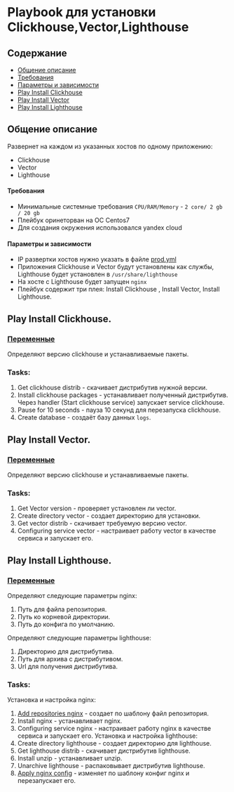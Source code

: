 # Playbook для установки Clickhouse,Vector,Lighthouse
## Содержание

- [Общение описание](#Общение-описание)  
- [Требования](#Требования)
- [Параметры и зависимости ](#Параметры-и-зависимости )
- [Play Install Clickhouse](#Play-Install-Clickhouse)
- [Play Install Vector](#Play-Install-Vector)
- [Play Install Lighthouse](#Play-Install-Lighthouse)

## Общение описание

Развернет на каждом из указанных хостов по одному приложению:

- Clickhouse
- Vector
- Lighthouse

#### Требования 
- Минимальные системные требования `CPU/RAM/Memory` - `2 core/ 2 gb / 20 gb`
- Плейбук оринеторван на ОС Centos7
- Для создания окружения использовался yandex cloud

#### Параметры и зависимости 
- IP развертки хостов нужно указать в файле [prod.yml](https://github.com/northsilver/devOPS_tutorial/blob/master/Files/08-ansible-03-yandex/playbook/inventory/prod.yml)
- Приложения Clickhouse и Vector будут установлены как службы, Lighthouse будет установлен в `/usr/share/lighthouse`
- На хосте с Lighthouse будет запущен `nginx`
- Плейбук содержит три плея: Install Clickhouse , Install Vector, Install Lighthouse.


## Play Install Clickhouse.
### [Переменные](https://github.com/northsilver/devOPS_tutorial/blob/master/Files/08-ansible-03-yandex/playbook/group_vars/clickhouse/vars.yml)
Определяют версию clickhouse и устанавливаемые пакеты.
### Tasks:
1. Get clickhouse distrib - скачивает дистрибутив нужной версии.
2. Install clickhouse packages - устанавливает полученный дистрибутив.
   Через handler (Start clickhouse service) запускает service clickhouse. 
3. Pause for 10 seconds - пауза 10 секунд для перезапуска  clickhouse.
4. Create database - создаёт базу данных `logs`.
## Play Install Vector.
### [Переменные](https://github.com/northsilver/devOPS_tutorial/blob/master/Files/08-ansible-03-yandex/playbook/group_vars/vector/vars.yml)
Определяют версию clickhouse и устанавливаемые пакеты.
### Tasks:
1. Get Vector version - проверяет установлен ли vector.
2. Create directory vector - создает директорию для установки.
3. Get vector distrib - скачивает требуемую версию vector.
4. Configuring service vector - настраивает работу vector в качестве сервиса и запускает его.

## Play Install Lighthouse.
### [Переменные](https://github.com/northsilver/devOPS_tutorial/blob/master/Files/08-ansible-03-yandex/playbook/group_vars/lighthouse/vars.yml)
Определяют следующие параметры nginx:
1. Путь для файла репозитория.
2. Путь ко корневой директории.
3. Путь до конфига по умолчанию.

Определяют следующие параметры lighthouse:
1. Директорию для дистрибутива.
2. Путь для архива с дистрибутивом.
3. Url для получения дистрибутива.
### Tasks:
Установка и настройка nginx:
1. [Add repositories nginx](https://github.com/northsilver/devOPS_tutorial/blob/master/Files/08-ansible-03-yandex/playbook/templates/nginx.repo.j2) - создает по шаблону файл репозитория.
2. Install nginx - устанавливает nginx.
3. Configuring service nginx - настраивает работу nginx в качестве сервиса и запускает его.
Установка и настройка lighthouse:
1. Create directory lighthouse - создает директорию для lighthouse.
2. Get lighthouse distrib - скачивает дистрибутив lighthouse.
3. Install unzip - устанавливает unzip.
4. Unarchive lighthouse - распаковывает дистрибутив lighthouse.
5. [Apply nginx config](https://github.com/northsilver/devOPS_tutorial/blob/master/Files/08-ansible-03-yandex/playbook/templates/nginx.conf.j2) - изменяет по шаблону конфиг nginx и перезапускает его.
